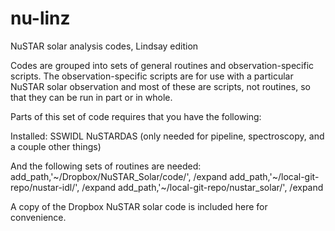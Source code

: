 # nu-linz
NuSTAR solar analysis codes, Lindsay edition

Codes are grouped into sets of general routines and observation-specific scripts.
The observation-specific scripts are for use with a particular NuSTAR solar observation and 
most of these are scripts, not routines, so that they can be run in part or in whole.
 
Parts of this set of code requires that you have the following:
 
Installed:
  SSWIDL
  NuSTARDAS (only needed for pipeline, spectroscopy, and a couple other things)

And the following sets of routines are needed:
  add_path,'~/Dropbox/NuSTAR_Solar/code/', /expand
  add_path,'~/local-git-repo/nustar-idl/', /expand
  add_path,'~/local-git-repo/nustar_solar/', /expand
 
A copy of the Dropbox NuSTAR solar code is included here for convenience.